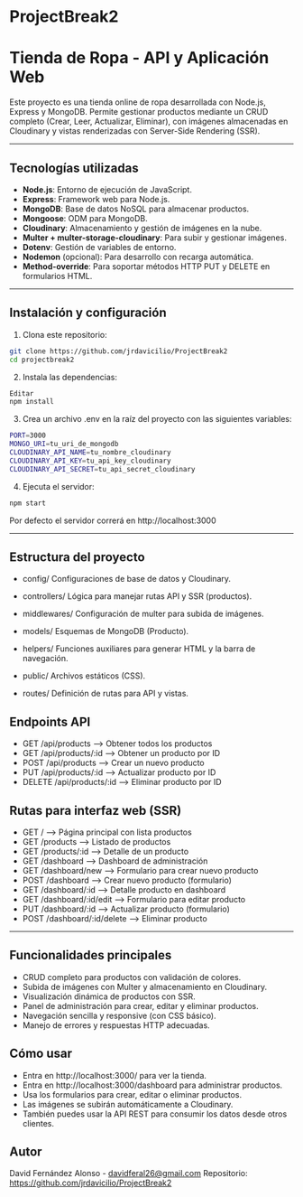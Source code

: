 # ProjectBreak2

# Tienda de Ropa - API y Aplicación Web

Este proyecto es una tienda online de ropa desarrollada con Node.js, Express y MongoDB. Permite gestionar productos mediante un CRUD completo (Crear, Leer, Actualizar, Eliminar), con imágenes almacenadas en Cloudinary y vistas renderizadas con Server-Side Rendering (SSR).

---

## Tecnologías utilizadas

- **Node.js**: Entorno de ejecución de JavaScript.
- **Express**: Framework web para Node.js.
- **MongoDB**: Base de datos NoSQL para almacenar productos.
- **Mongoose**: ODM para MongoDB.
- **Cloudinary**: Almacenamiento y gestión de imágenes en la nube.
- **Multer + multer-storage-cloudinary**: Para subir y gestionar imágenes.
- **Dotenv**: Gestión de variables de entorno.
- **Nodemon** (opcional): Para desarrollo con recarga automática.
- **Method-override**: Para soportar métodos HTTP PUT y DELETE en formularios HTML.

---

## Instalación y configuración

1. Clona este repositorio:

```bash
git clone https://github.com/jrdavicilio/ProjectBreak2
cd projectbreak2
```

2. Instala las dependencias:
```bash
Editar
npm install
```

3. Crea un archivo .env en la raíz del proyecto con las siguientes variables:
```bash
PORT=3000
MONGO_URI=tu_uri_de_mongodb
CLOUDINARY_API_NAME=tu_nombre_cloudinary
CLOUDINARY_API_KEY=tu_api_key_cloudinary
CLOUDINARY_API_SECRET=tu_api_secret_cloudinary
```
4. Ejecuta el servidor:
```bash
npm start
```
Por defecto el servidor correrá en http://localhost:3000

---

## Estructura del proyecto

- config/
Configuraciones de base de datos y Cloudinary.

- controllers/
Lógica para manejar rutas API y SSR (productos).

- middlewares/
Configuración de multer para subida de imágenes.

- models/
Esquemas de MongoDB (Producto).

- helpers/
Funciones auxiliares para generar HTML y la barra de navegación.

- public/
Archivos estáticos (CSS).

- routes/
Definición de rutas para API y vistas.

## Endpoints API
- GET	/api/products --> Obtener todos los productos
- GET	/api/products/:id --> Obtener un producto por ID
- POST	/api/products --> Crear un nuevo producto
- PUT	/api/products/:id --> Actualizar producto por ID
- DELETE	/api/products/:id --> Eliminar producto por ID

## Rutas para interfaz web (SSR)
- GET	/ --> Página principal con lista productos
- GET	/products --> Listado de productos
- GET	/products/:id --> Detalle de un producto
- GET	/dashboard --> Dashboard de administración
- GET	/dashboard/new --> Formulario para crear nuevo producto
- POST	/dashboard --> Crear nuevo producto (formulario)
- GET	/dashboard/:id --> Detalle producto en dashboard
- GET	/dashboard/:id/edit --> Formulario para editar producto
- PUT	/dashboard/:id --> Actualizar producto (formulario)
- POST	/dashboard/:id/delete --> Eliminar producto

---

## Funcionalidades principales
- CRUD completo para productos con validación de colores.
- Subida de imágenes con Multer y almacenamiento en Cloudinary.
- Visualización dinámica de productos con SSR.
- Panel de administración para crear, editar y eliminar productos.
- Navegación sencilla y responsive (con CSS básico).
- Manejo de errores y respuestas HTTP adecuadas.

## Cómo usar
- Entra en http://localhost:3000/ para ver la tienda.
- Entra en http://localhost:3000/dashboard para administrar productos.
- Usa los formularios para crear, editar o eliminar productos.
- Las imágenes se subirán automáticamente a Cloudinary.
- También puedes usar la API REST para consumir los datos desde otros clientes.

## Autor
David Fernández Alonso - davidferal26@gmail.com
Repositorio: https://github.com/jrdavicilio/ProjectBreak2
